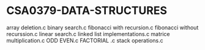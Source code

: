 # CSA0379-DATA-STRUCTURES
array deletion.c
binary search.c
fibonacci with recursion.c
fibonacci without recurssion.c
linear search.c
linked list implementations.c
matrice multiplication.c
ODD EVEN.c
FACTORIAL .c
stack operations.c
